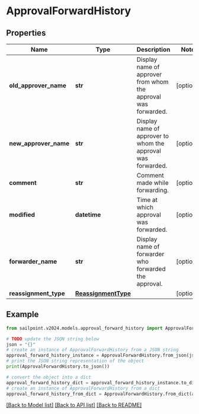 # ApprovalForwardHistory


## Properties

Name | Type | Description | Notes
------------ | ------------- | ------------- | -------------
**old_approver_name** | **str** | Display name of approver from whom the approval was forwarded. | [optional] 
**new_approver_name** | **str** | Display name of approver to whom the approval was forwarded. | [optional] 
**comment** | **str** | Comment made while forwarding. | [optional] 
**modified** | **datetime** | Time at which approval was forwarded. | [optional] 
**forwarder_name** | **str** | Display name of forwarder who forwarded the approval. | [optional] 
**reassignment_type** | [**ReassignmentType**](ReassignmentType.md) |  | [optional] 

## Example

```python
from sailpoint.v2024.models.approval_forward_history import ApprovalForwardHistory

# TODO update the JSON string below
json = "{}"
# create an instance of ApprovalForwardHistory from a JSON string
approval_forward_history_instance = ApprovalForwardHistory.from_json(json)
# print the JSON string representation of the object
print(ApprovalForwardHistory.to_json())

# convert the object into a dict
approval_forward_history_dict = approval_forward_history_instance.to_dict()
# create an instance of ApprovalForwardHistory from a dict
approval_forward_history_from_dict = ApprovalForwardHistory.from_dict(approval_forward_history_dict)
```
[[Back to Model list]](../README.md#documentation-for-models) [[Back to API list]](../README.md#documentation-for-api-endpoints) [[Back to README]](../README.md)


